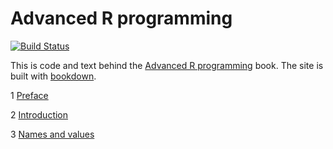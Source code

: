 # Advanced R programming

[![Build Status](https://travis-ci.org/hadley/adv-r.svg?branch=master)](https://travis-ci.org/hadley/adv-r)

This is code and text behind the [Advanced R programming](http://adv-r.hadley.nz)
book.  The site is built with [bookdown](https://bookdown.org/yihui/bookdown/).

1 [Preface](Preface.Rmd)

2 [Introduction](Introduction.Rmd)

3 [Names and values](Names-values.Rmd)
